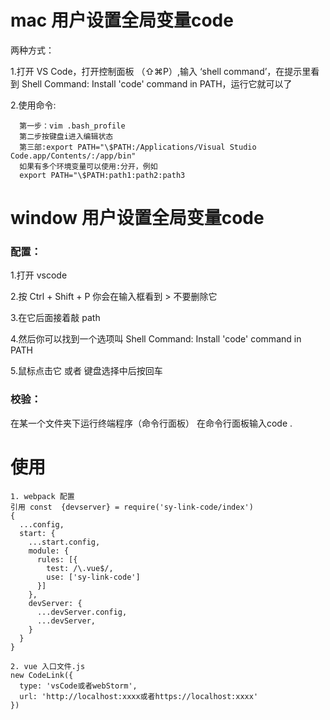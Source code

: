 # mac 用户设置全局变量code
两种方式：

1.打开 VS Code，打开控制面板 （​​⇧⌘P​​​）,输入 ‘shell command’，在提示里看到 ​​Shell Command: Install 'code' command in PATH​​，运行它就可以了

2.使用命令:
```
  第一步：vim ​.bash_profile
  第二步按键盘i进入编辑状态
  第三部:export PATH="\$PATH:/Applications/Visual Studio Code.app/Contents/:/app/bin"
  如果有多个环境变量可以使用:分开，例如
  export PATH="\$PATH:path1:path2:path3
```



# window 用户设置全局变量code
### 配置：
1.打开 vscode

2.按 Ctrl + Shift + P
你会在输入框看到 > 不要删除它

3.在它后面接着敲 path

4.然后你可以找到一个选项叫
Shell Command: Install 'code' command in PATH 

5.鼠标点击它 或者 键盘选择中后按回车
### 校验：
在某一个文件夹下运行终端程序（命令行面板）
在命令行面板输入code .

# 使用
```
1. webpack 配置
引用 const  {devserver} = require('sy-link-code/index')
{
  ...config,
  start: {
    ...start.config,
    module: {
      rules: [{
        test: /\.vue$/,
        use: ['sy-link-code']
      }]
    },
    devServer: {
      ...devServer.config,
      ...devServer,
    }
  }
}

2. vue 入口文件.js
new CodeLink({
  type: 'vsCode或者webStorm',
  url: 'http://localhost:xxxx或者https://localhost:xxxx'
})
```